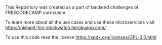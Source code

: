 This Repository was created as a part of backend challenges of FREECODECAMP curriculum

To learn more about all the use cases and use these microservices visit https://nishant-fcc-stockwatch.herokuapp.com/

To use this code read the license https://spdx.org/licenses/GPL-3.0.html
